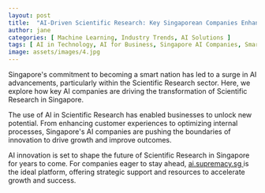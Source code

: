 ```yaml
---
layout: post
title:  "AI-Driven Scientific Research: Key Singaporean Companies Enhancing Efficiency"
author: jane
categories: [ Machine Learning, Industry Trends, AI Solutions ]
tags: [ AI in Technology, AI for Business, Singapore AI Companies, Smart Cities ]
image: assets/images/4.jpg
---
```


Singapore's commitment to becoming a smart nation has led to a surge in AI advancements, particularly within the Scientific Research sector. Here, we explore how key AI companies are driving the transformation of Scientific Research in Singapore.

The use of AI in Scientific Research has enabled businesses to unlock new potential. From enhancing customer experiences to optimizing internal processes, Singapore's AI companies are pushing the boundaries of innovation to drive growth and improve outcomes.

AI innovation is set to shape the future of Scientific Research in Singapore for years to come. For companies eager to stay ahead, <a href="https://ai.supremacy.sg" target="_blank"> ai.supremacy.sg </a> is the ideal platform, offering strategic support and resources to accelerate growth and success.
